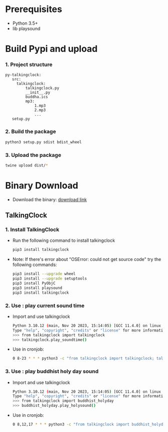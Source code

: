 # Prerequisites
- Python 3.5+
- lib playsound
# Build Pypi and upload
### 1. Project structure
```
py-talkingclock:
   src:
     talkingclock:
         talkingclock.py
         __init__.py
         buddha.ics
         mp3:
             1.mp3
             2.mp3
             ...
   setup.py
```

### 2. Build the package
```bash
python3 setup.py sdist bdist_wheel
```
### 3. Upload the package
```bash
twine upload dist/*
```
# Binary Download
- Download the binary: [download link](https://github.com/kcommerce/py-talkingclock/)

## TalkingClock
### 1. Install TalkingClock

  - Run the following command to install talkingclock
    ```bash
    pip3 install talkingclock
    ```
  - Note: If there's error about "OSError: could not get source code" try the following commands:
    ```bash
    pip3 install --upgrade wheel
    pip3 install --upgrade setuptools
    pip3 install PyObjC
    pip3 install playsound
    pip3 install talkingclock
    ```

### 2. Use : play current sound time

- Import and use talkingclock
    ```bash
    Python 3.10.12 (main, Nov 20 2023, 15:14:05) [GCC 11.4.0] on linux
    Type "help", "copyright", "credits" or "license" for more information.
    >>> from talkingclock import talkingclock
    >>> talkingclock.play_soundtime()   
    ```
- Use in cronjob:
    ```bash
    0 8-23 * * * python3 -c "from talkingclock import talkingclock; talkingclock.play_soundtime()" >> ~/logs/time.log 1>&2

    ```
### 3. Use : play buddhist holy day sound

- Import and use talkingclock
    ```bash
    Python 3.10.12 (main, Nov 20 2023, 15:14:05) [GCC 11.4.0] on linux
    Type "help", "copyright", "credits" or "license" for more information.
    >>> from talkingclock import buddhist_holyday
    >>> buddhist_holyday.play_holysound()
    ```
- Use in cronjob:
    ```bash
    0 8,12,17 * * * python3 -c "from talkingclock import buddhist_holyday; buddhist_holyday.play_holysound()" >> ~/logs/holyday.log  1>&2
    ```
